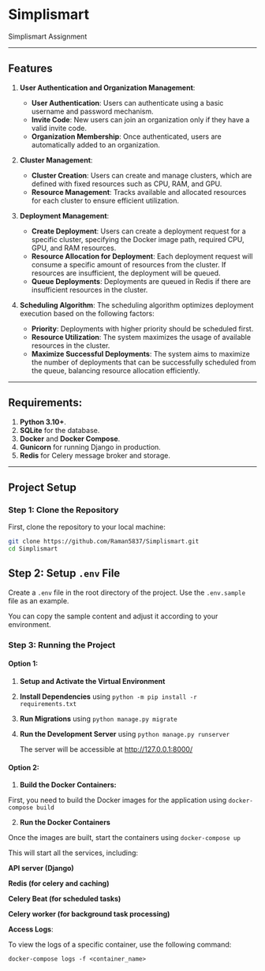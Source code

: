 # Simplismart

Simplismart Assignment

---

## Features

1. **User Authentication and Organization Management**:

   - **User Authentication**: Users can authenticate using a basic username and password mechanism.
   - **Invite Code**: New users can join an organization only if they have a valid invite code.
   - **Organization Membership**: Once authenticated, users are automatically added to an organization.

2. **Cluster Management**:

   - **Cluster Creation**: Users can create and manage clusters, which are defined with fixed resources such as CPU, RAM, and GPU.
   - **Resource Management**: Tracks available and allocated resources for each cluster to ensure efficient utilization.

3. **Deployment Management**:

   - **Create Deployment**: Users can create a deployment request for a specific cluster, specifying the Docker image path, required CPU, GPU, and RAM resources.
   - **Resource Allocation for Deployment**: Each deployment request will consume a specific amount of resources from the cluster. If resources are insufficient, the deployment will be queued.
   - **Queue Deployments**: Deployments are queued in Redis if there are insufficient resources in the cluster.

4. **Scheduling Algorithm**:
   The scheduling algorithm optimizes deployment execution based on the following factors:
   - **Priority**: Deployments with higher priority should be scheduled first.
   - **Resource Utilization**: The system maximizes the usage of available resources in the cluster.
   - **Maximize Successful Deployments**: The system aims to maximize the number of deployments that can be successfully scheduled from the queue, balancing resource allocation efficiently.

---

## Requirements:

1. **Python 3.10+**.
2. **SQLite** for the database.
3. **Docker** and **Docker Compose**.
4. **Gunicorn** for running Django in production.
5. **Redis** for Celery message broker and storage.

---

## Project Setup

### Step 1: Clone the Repository

First, clone the repository to your local machine:

```bash
git clone https://github.com/Raman5837/Simplismart.git
cd Simplismart
```

## Step 2: Setup `.env` File

Create a `.env` file in the root directory of the project. Use the `.env.sample` file as an example.

You can copy the sample content and adjust it according to your environment.

### Step 3: Running the Project

#### Option 1:

1. **Setup and Activate the Virtual Environment**

2. **Install Dependencies** using `python -m pip install -r requirements.txt`

3. **Run Migrations** using `python manage.py migrate`

4. **Run the Development Server** using `python manage.py runserver`

   The server will be accessible at http://127.0.0.1:8000/

#### Option 2:

1. **Build the Docker Containers:**

First, you need to build the Docker images for the application using
`docker-compose build`

2. **Run the Docker Containers**

Once the images are built, start the containers using `docker-compose up`

This will start all the services, including:

**API server (Django)**

**Redis (for celery and caching)**

**Celery Beat (for scheduled tasks)**

**Celery worker (for background task processing)**

**Access Logs**:

To view the logs of a specific container, use the following command:

`docker-compose logs -f <container_name>`
